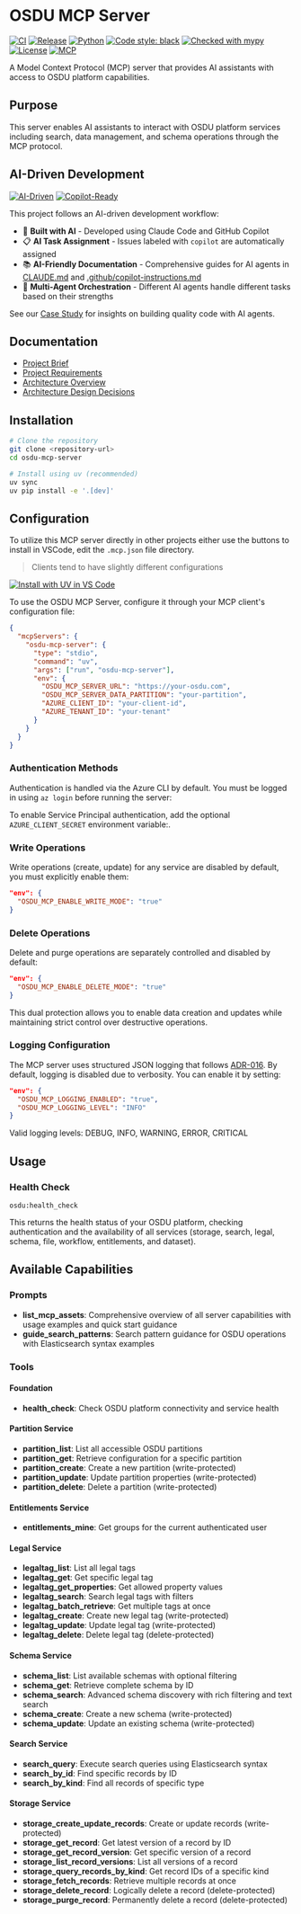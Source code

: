 # OSDU MCP Server

[![CI](https://github.com/danielscholl-osdu/osdu-mcp-server/actions/workflows/ci.yml/badge.svg)](https://github.com/danielscholl-osdu/osdu-mcp-server/actions/workflows/ci.yml)
[![Release](https://img.shields.io/github/v/release/danielscholl-osdu/osdu-mcp-server)](https://github.com/danielscholl-osdu/osdu-mcp-server/releases)
[![Python](https://img.shields.io/badge/python-3.12%20|%203.13-blue)](https://www.python.org/downloads/)
[![Code style: black](https://img.shields.io/badge/code%20style-black-000000.svg)](https://github.com/psf/black)
[![Checked with mypy](https://img.shields.io/badge/mypy-checked-blue)](http://mypy-lang.org/)
[![License](https://img.shields.io/badge/License-Apache%202.0-blue.svg)](https://opensource.org/licenses/Apache-2.0)
[![MCP](https://img.shields.io/badge/MCP-Model%20Context%20Protocol-green)](https://modelcontextprotocol.io)

A Model Context Protocol (MCP) server that provides AI assistants with access to OSDU platform capabilities.

## Purpose

This server enables AI assistants to interact with OSDU platform services including search, data management, and schema operations through the MCP protocol.

## AI-Driven Development

[![AI-Driven](https://img.shields.io/badge/AI--Driven-Development-blueviolet)](https://github.com/danielscholl-osdu/osdu-mcp-server/blob/main/case-study.md)
[![Copilot-Ready](https://img.shields.io/badge/GitHub%20Copilot-Ready-8A2BE2?logo=github)](https://github.com/danielscholl-osdu/osdu-mcp-server/blob/main/.github/copilot-instructions.md)

This project follows an AI-driven development workflow:
- 🤖 **Built with AI** - Developed using Claude Code and GitHub Copilot
- 📋 **AI Task Assignment** - Issues labeled with `copilot` are automatically assigned
- 📚 **AI-Friendly Documentation** - Comprehensive guides for AI agents in [CLAUDE.md](CLAUDE.md) and [.github/copilot-instructions.md](.github/copilot-instructions.md)
- 🔄 **Multi-Agent Orchestration** - Different AI agents handle different tasks based on their strengths

See our [Case Study](case-study.md) for insights on building quality code with AI agents.

## Documentation

- [Project Brief](docs/project-brief.md)
- [Project Requirements](docs/project-prd.md)
- [Architecture Overview](docs/project-architect.md)
- [Architecture Design Decisions](docs/adr/README.md)

## Installation

```bash
# Clone the repository
git clone <repository-url>
cd osdu-mcp-server

# Install using uv (recommended)
uv sync
uv pip install -e '.[dev]'
```

## Configuration

To utilize this MCP server directly in other projects either use the buttons to install in VSCode, edit the `.mcp.json` file directory.

> Clients tend to have slightly different configurations

[![Install with UV in VS Code](https://img.shields.io/badge/VS_Code-UV-0098FF?style=flat-square&logo=visualstudiocode&logoColor=white)](https://vscode.dev/redirect?url=vscode:mcp/install?%7B%22name%22%3A%22osdu-mcp-server%22%2C%22command%22%3A%22uvx%22%2C%22args%22%3A%5B%22--from%22%2C%22git%2Bhttps%3A%2F%2Fgithub.com%2Fdanielscholl-osdu%2Fosdu-mcp-server%40main%22%2C%22osdu-mcp-server%22%5D%2C%22env%22%3A%7B%22OSDU_MCP_SERVER_URL%22%3A%22%24%7Binput%3Aosdu_url%7D%22%2C%22OSDU_MCP_SERVER_DATA_PARTITION%22%3A%22%24%7Binput%3Adata_partition%7D%22%2C%22AZURE_CLIENT_ID%22%3A%22%24%7Binput%3Aazure_client_id%7D%22%2C%22AZURE_TENANT_ID%22%3A%22%24%7Binput%3Aazure_tenant_id%7D%22%7D%2C%22inputs%22%3A%5B%7B%22id%22%3A%22osdu_url%22%2C%22type%22%3A%22promptString%22%2C%22description%22%3A%22OSDU%20Server%20URL%20(e.g.%2C%20https%3A%2F%2Fyour-osdu.com)%22%7D%2C%7B%22id%22%3A%22data_partition%22%2C%22type%22%3A%22promptString%22%2C%22description%22%3A%22OSDU%20Data%20Partition%20(e.g.%2C%20your-partition)%22%7D%2C%7B%22id%22%3A%22azure_client_id%22%2C%22type%22%3A%22promptString%22%2C%22description%22%3A%22Azure%20Client%20ID%22%7D%2C%7B%22id%22%3A%22azure_tenant_id%22%2C%22type%22%3A%22promptString%22%2C%22description%22%3A%22Azure%20Tenant%20ID%22%7D%2C%7B%22id%22%3A%22azure_client_secret%22%2C%22type%22%3A%22promptString%22%2C%22description%22%3A%22Azure%20Client%20Secret%20(optional%20for%20Service%20Principal%20auth)%22%2C%22password%22%3Atrue%7D%5D%7D)

To use the OSDU MCP Server, configure it through your MCP client's configuration file:

```json
{
  "mcpServers": {
    "osdu-mcp-server": {
      "type": "stdio",
      "command": "uv",
      "args": ["run", "osdu-mcp-server"],
      "env": {
        "OSDU_MCP_SERVER_URL": "https://your-osdu.com",
        "OSDU_MCP_SERVER_DATA_PARTITION": "your-partition",
        "AZURE_CLIENT_ID": "your-client-id",
        "AZURE_TENANT_ID": "your-tenant"
      }
    }
  }
}
```

### Authentication Methods

Authentication is handled via the Azure CLI by default. You must be logged in using `az login` before running the server:

To enable Service Principal authentication, add the optional `AZURE_CLIENT_SECRET` environment variable:.


### Write Operations

Write operations (create, update) for any service are disabled by default, you must explicitly enable them:

```json
"env": {
  "OSDU_MCP_ENABLE_WRITE_MODE": "true"
}
```

### Delete Operations

Delete and purge operations are separately controlled and disabled by default:

```json
"env": {
  "OSDU_MCP_ENABLE_DELETE_MODE": "true"
}
```

This dual protection allows you to enable data creation and updates while maintaining strict control over destructive operations.

### Logging Configuration

The MCP server uses structured JSON logging that follows [ADR-016](docs/adr/016-structured-logging-and-observability-pattern.md). By default, logging is disabled due to verbosity. You can enable it by setting:

```json
"env": {
  "OSDU_MCP_LOGGING_ENABLED": "true",
  "OSDU_MCP_LOGGING_LEVEL": "INFO" 
}
```

Valid logging levels: DEBUG, INFO, WARNING, ERROR, CRITICAL

## Usage

### Health Check

```
osdu:health_check
```

This returns the health status of your OSDU platform, checking authentication and the availability of all services (storage, search, legal, schema, file, workflow, entitlements, and dataset).

## Available Capabilities

### Prompts
- **list_mcp_assets**: Comprehensive overview of all server capabilities with usage examples and quick start guidance
- **guide_search_patterns**: Search pattern guidance for OSDU operations with Elasticsearch syntax examples

### Tools

#### Foundation
- **health_check**: Check OSDU platform connectivity and service health

#### Partition Service
- **partition_list**: List all accessible OSDU partitions
- **partition_get**: Retrieve configuration for a specific partition
- **partition_create**: Create a new partition (write-protected)
- **partition_update**: Update partition properties (write-protected)
- **partition_delete**: Delete a partition (write-protected)

#### Entitlements Service
- **entitlements_mine**: Get groups for the current authenticated user

#### Legal Service
- **legaltag_list**: List all legal tags
- **legaltag_get**: Get specific legal tag
- **legaltag_get_properties**: Get allowed property values
- **legaltag_search**: Search legal tags with filters
- **legaltag_batch_retrieve**: Get multiple tags at once
- **legaltag_create**: Create new legal tag (write-protected)
- **legaltag_update**: Update legal tag (write-protected)
- **legaltag_delete**: Delete legal tag (delete-protected)

#### Schema Service
- **schema_list**: List available schemas with optional filtering
- **schema_get**: Retrieve complete schema by ID
- **schema_search**: Advanced schema discovery with rich filtering and text search
- **schema_create**: Create a new schema (write-protected)
- **schema_update**: Update an existing schema (write-protected)

#### Search Service
- **search_query**: Execute search queries using Elasticsearch syntax
- **search_by_id**: Find specific records by ID
- **search_by_kind**: Find all records of specific type

#### Storage Service
- **storage_create_update_records**: Create or update records (write-protected)
- **storage_get_record**: Get latest version of a record by ID
- **storage_get_record_version**: Get specific version of a record
- **storage_list_record_versions**: List all versions of a record
- **storage_query_records_by_kind**: Get record IDs of a specific kind
- **storage_fetch_records**: Retrieve multiple records at once
- **storage_delete_record**: Logically delete a record (delete-protected)
- **storage_purge_record**: Permanently delete a record (delete-protected)



